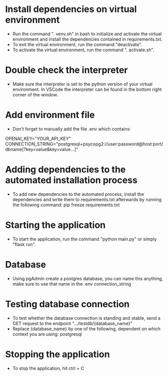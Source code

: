 # Install dependencies on virtual environment
- Run the command ". venv.sh" in bash to initialize and activate the virtual environment and install the dependencies contained in requirements.txt.
- To exit the virtual environment, run the command "deactivate".
- To activate the virtual environment, run the command ". activate.sh".

# Double check the interpreter
- Make sure the interpreter is set to the python version of your virtual environment. In VSCode the interpreter can be found in the bottom right corner of the window.

# Add environment file
- Don't forget to manually add the file .env which contains:

OPENAI_KEY="YOUR_API_KEY"
CONNECTION_STRING="postgresql+psycopg2://user:password@host:port/dbname[?key=value&key=value...]"

# Adding dependencies to the automated installation process
- To add new dependencies to the automated process, install the dependencies and write them to requirements.txt afterwards by running the following command: pip freeze requirements.txt

# Starting the application
- To start the application, run the command "python main.py" or simply "flask run".

# Database
- Using pgAdmin create a postgres database, you can name this anything, make sure to use that name in the .env connection_string

# Testing database connection
- To test whether the database connection is standing and stable, send a GET request to the endpoint ".../testdb/{database_name}"
- Replace {database_name} by one of the following, dependent on which context you are using:
    postgresql

# Stopping the application
- To stop the application, hit ctrl + C